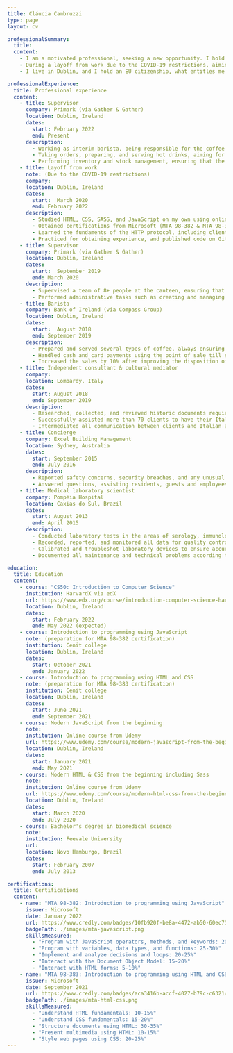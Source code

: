 ```yaml
---
title: Cláucia Cambruzzi
type: page
layout: cv

professionalSummary: 
  title:
  content:
    - I am a motivated professional, seeking a new opportunity. I hold a bachelor’s degree in biomedical science, what helped me to develop excellent analytical, strong attention to detail, and communication skills. I’m fluent in both English and Portuguese. 
    - During a layoff from work due to the COVID-19 restrictions, aiming to develop new skills, I started studying web technologies including HTML, CSS, SASS, and JavaScript. I also obtained certifications from Microsoft to assert these skills. Currently, to expand my skillset and obtain experience, I am working on projects to build my portfolio.
    - I live in Dublin, and I hold an EU citizenship, what entitles me to work in the EU/EEA.

professionalExperience:
  title: Professional experience
  content:
    - title: Supervisor
      company: Primark (via Gather & Gather)
      location: Dublin, Ireland
      dates:
        start: February 2022 
        end: Present
      description:
        - Working as interim barista, being responsible for the coffee bar.
        - Taking orders, preparing, and serving hot drinks, aiming for a great customer satisfaction.
        - Performing inventory and stock management, ensuring that the bar is well-stock with minimal waste.
    - title: Layoff from work 
      note: (Due to the COVID-19 restrictions)
      company: 
      location: Dublin, Ireland
      dates:
        start:  March 2020 
        end: February 2022
      description:
        - Studied HTML, CSS, SASS, and JavaScript on my own using online resources, and with the mentorship of a professional developer. 
        - Obtained certifications from Microsoft (MTA 98-382 & MTA 98-383) to assert these skills.
        - Learned the fundaments of the HTTP protocol, including client-server model, request methods and response status codes.
        - Practiced for obtaining experience, and published code on GitHub.
    - title: Supervisor
      company: Primark (via Gather & Gather) 
      location: Dublin, Ireland
      dates:
        start:  September 2019 
        end: March 2020
      description:
        - Supervised a team of 8+ people at the canteen, ensuring that the highest quality standards on the catering services were met with great customer service. Also ensured that the health and safety standards were met and upheld by the team.
        - Performed administrative tasks such as creating and managing team rosters, training new hires, evaluating performance of the team members, providing feedback, and managing inventory.
    - title: Barista
      company: Bank of Ireland (via Compass Group) 
      location: Dublin, Ireland
      dates:
        start:  August 2018 
        end: September 2019
      description:
        - Prepared and served several types of coffee, always ensuring the highest level of quality and customer satisfaction.
        - Handled cash and card payments using the point of sale till system.
        - Increased the sales by 10% after improving the disposition of the products, ensuring that they were properly displayed and accessible to the customers. 
    - title: Independent consultant & cultural mediator
      company: 
      location: Lombardy, Italy
      dates:
        start: August 2018 
        end: September 2019
      description:
        - Researched, collected, and reviewed historic documents required for the Italian citizenship recognition (jus sanguinis, by bloodline).
        - Successfully assisted more than 70 clients to have their Italian citizenship recognized.
        - Intermediated all communication between clients and Italian authorities.
    - title: Concierge
      company: Excel Building Management  
      location: Sydney, Australia
      dates:
        start: September 2015 
        end: July 2016
      description:
        - Reported safety concerns, security breaches, and any unusual circumstances both verbally and in writing.
        - Answered questions, assisting residents, guests and employees.      
    - title: Medical laboratory scientist
      company: Pompéia Hospital
      location: Caxias do Sul, Brazil
      dates:
        start: August 2013
        end: April 2015
      description:
        - Conducted laboratory tests in the areas of serology, immunology, haematology, coagulation, urinalysis and biochemical.
        - Recorded, reported, and monitored all data for quality control.
        - Calibrated and troubleshot laboratory devices to ensure accurate test results.
        - Documented all maintenance and technical problems according to the protocol defined by the laboratory.  

education:
  title: Education
  content:
    - course: "CS50: Introduction to Computer Science"
      institution: HarvardX via edX
      url: https://www.edx.org/course/introduction-computer-science-harvardx-cs50x
      location: Dublin, Ireland
      dates:
        start: February 2022
        end: May 2022 (expected)
    - course: Introduction to programming using JavaScript
      note: (preparation for MTA 98-382 certification)
      institution: Cenit college
      location: Dublin, Ireland
      dates:
        start: October 2021
        end: January 2022
    - course: Introduction to programming using HTML and CSS
      note: (preparation for MTA 98-383 certification)
      institution: Cenit college
      location: Dublin, Ireland
      dates:
        start: June 2021
        end: September 2021
    - course: Modern JavaScript from the beginning
      note: 
      institution: Online course from Udemy
      url: https://www.udemy.com/course/modern-javascript-from-the-beginning
      location: Dublin, Ireland
      dates:
        start: January 2021
        end: May 2021
    - course: Modern HTML & CSS from the beginning including Sass
      note: 
      institution: Online course from Udemy
      url: https://www.udemy.com/course/modern-html-css-from-the-beginning
      location: Dublin, Ireland
      dates:
        start: March 2020
        end: July 2020
    - course: Bachelor's degree in biomedical science
      note: 
      institution: Feevale University 
      url: 
      location: Novo Hamburgo, Brazil 
      dates:
        start: February 2007 
        end: July 2013

certifications:
  title: Certifications
  content:
    - name: "MTA 98-382: Introduction to programming using JavaScript"
      issuer: Microsoft
      date: January 2022
      url: https://www.credly.com/badges/10fb920f-be8a-4472-ab50-60ec75d413ef
      badgePath: ./images/mta-javascript.png
      skillsMeasured:
        - "Program with JavaScript operators, methods, and keywords: 20-25%"
        - "Program with variables, data types, and functions: 25-30%"
        - "Implement and analyze decisions and loops: 20-25%"
        - "Interact with the Document Object Model: 15-20%"
        - "Interact with HTML forms: 5-10%"
    - name: "MTA 98-383: Introduction to programming using HTML and CSS"
      issuer: Microsoft
      date: September 2021
      url: https://www.credly.com/badges/aca3416b-accf-4027-b79c-c63214241744
      badgePath: ./images/mta-html-css.png
      skillsMeasured:
        - "Understand HTML fundamentals: 10-15%"
        - "Understand CSS fundamentals: 15-20%"
        - "Structure documents using HTML: 30-35%"
        - "Present multimedia using HTML: 10-15%"
        - "Style web pages using CSS: 20-25%"
---
```

